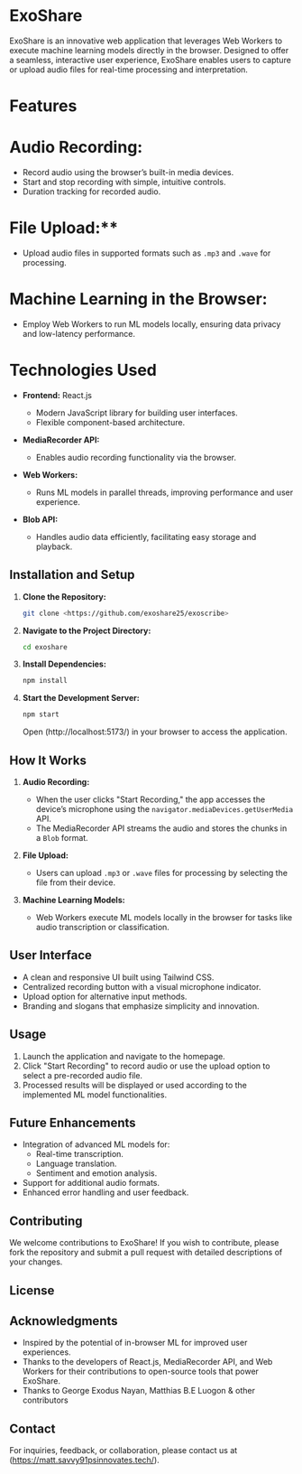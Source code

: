 # ExoShare

ExoShare is an innovative web application that leverages Web Workers to execute machine learning models directly in the browser. Designed to offer a seamless, interactive user experience, ExoShare enables users to capture or upload audio files for real-time processing and interpretation.

# Features

# Audio Recording:
  - Record audio using the browser’s built-in media devices.
  - Start and stop recording with simple, intuitive controls.
  - Duration tracking for recorded audio.

# File Upload:**
  - Upload audio files in supported formats such as `.mp3` and `.wave` for processing.

# Machine Learning in the Browser:
  - Employ Web Workers to run ML models locally, ensuring data privacy and low-latency performance.

# Technologies Used

- **Frontend:** React.js
  - Modern JavaScript library for building user interfaces.
  - Flexible component-based architecture.

- **MediaRecorder API:**
  - Enables audio recording functionality via the browser.

- **Web Workers:**
  - Runs ML models in parallel threads, improving performance and user experience.

- **Blob API:**
  - Handles audio data efficiently, facilitating easy storage and playback.

## Installation and Setup

1. **Clone the Repository:**
   ```bash
   git clone <https://github.com/exoshare25/exoscribe>
   ```

2. **Navigate to the Project Directory:**
   ```bash
   cd exoshare
   ```

3. **Install Dependencies:**
   ```bash
   npm install
   ```

4. **Start the Development Server:**
   ```bash
   npm start
   ```
   Open (http://localhost:5173/) in your browser to access the application.

## How It Works

1. **Audio Recording:**
   - When the user clicks "Start Recording," the app accesses the device’s microphone using the `navigator.mediaDevices.getUserMedia` API.
   - The MediaRecorder API streams the audio and stores the chunks in a `Blob` format.

2. **File Upload:**
   - Users can upload `.mp3` or `.wave` files for processing by selecting the file from their device.

3. **Machine Learning Models:**
   - Web Workers execute ML models locally in the browser for tasks like audio transcription or classification.

## User Interface

- A clean and responsive UI built using Tailwind CSS.
- Centralized recording button with a visual microphone indicator.
- Upload option for alternative input methods.
- Branding and slogans that emphasize simplicity and innovation.

## Usage

1. Launch the application and navigate to the homepage.
2. Click "Start Recording" to record audio or use the upload option to select a pre-recorded audio file.
3. Processed results will be displayed or used according to the implemented ML model functionalities.

## Future Enhancements

- Integration of advanced ML models for:
  - Real-time transcription.
  - Language translation.
  - Sentiment and emotion analysis.
- Support for additional audio formats.
- Enhanced error handling and user feedback.

## Contributing

We welcome contributions to ExoShare! If you wish to contribute, please fork the repository and submit a pull request with detailed descriptions of your changes.

## License



## Acknowledgments

- Inspired by the potential of in-browser ML for improved user experiences.
- Thanks to the developers of React.js, MediaRecorder API, and Web Workers for their contributions to open-source tools that power ExoShare.
- Thanks to George Exodus Nayan, Matthias B.E Luogon & other contributors

## Contact

For inquiries, feedback, or collaboration, please contact us at (https://matt.savvy91psinnovates.tech/).

